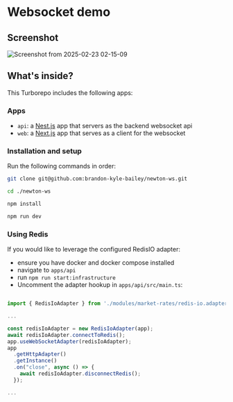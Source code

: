 # Websocket demo

## Screenshot
![Screenshot from 2025-02-23 02-15-09](https://github.com/user-attachments/assets/40c5ac8e-f9a6-4dd1-9924-0adf71502e60)

## What's inside?

This Turborepo includes the following apps:

### Apps

- `api`: a [Nest.js](https://nestjs.com/) app that servers as the backend websocket api
- `web`: a [Next.js](https://nextjs.org/) app that serves as a client for the websocket

### Installation and setup

Run the following commands in order:

```bash
git clone git@github.com:brandon-kyle-bailey/newton-ws.git

cd ./newton-ws

npm install

npm run dev
```

### Using Redis

If you would like to leverage the configured RedisIO adapter:

- ensure you have docker and docker compose installed
- navigate to `apps/api`
- run `npm run start:infrastructure`
- Uncomment the adapter hookup in `apps/api/src/main.ts`:

```typescript

import { RedisIoAdapter } from './modules/market-rates/redis-io.adapter';

...

const redisIoAdapter = new RedisIoAdapter(app);
await redisIoAdapter.connectToRedis();
app.useWebSocketAdapter(redisIoAdapter);
app
  .getHttpAdapter()
  .getInstance()
  .on("close", async () => {
    await redisIoAdapter.disconnectRedis();
  });

...
```
